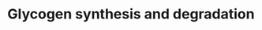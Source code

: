 ---
annotations:
- id: PW:0000533
  parent: classic metabolic pathway
  type: Pathway Ontology
  value: glycogen metabolic pathway
- id: PW:0000534
  parent: classic metabolic pathway
  type: Pathway Ontology
  value: glycogen degradation pathway
authors:
- Kdahlquist
- MaintBot
- Khanspers
- Andra
- Susan
- AlexanderPico
- HarmNijveen
- Mkutmon
- DeSl
- Jessev1993
- Fehrhart
- Egonw
- Eweitz
- Finterly
description: 'Glycogen is a very large, branched polymer of glucose residues. Within
  skeletal muscle and liver glucose is stored as glycogen. In the liver, glycogen
  synthesis and degradation are regulated to maintain blood-glucose levels as required
  to meet the needs of the organism as a whole. In contrast, in muscle, these processes
  are regulated to meet the energy needs of the muscle itself.   ''''''Glycogen synthesis''''''
  is, unlike its breakdown, endergonic. This means that glycogen synthesis requires
  the input of energy. Energy for glycogen synthesis comes from UTP, which reacts
  with glucose-1-phosphate, forming UDP-glucose, in reaction catalyzed by UDP-glucose
  pyrophosphorylase. Glycogen is synthesized from monomers of UDP-glucose by the enzyme
  glycogen synthase, which progressively lengthens the glycogen chain with (a1->4)
  bonded glucose. As glycogen synthase can only lengthen an existing chain, the protein
  glycogenin is needed to initiate the synthesis of glycogen. The glycogen-branching
  enzyme, amylo (a1->4) to (a1->6) transglycosylase, catalyzes the transfer of a terminal
  fragment of 6-7 glucose residues from a nonreducing end to the C-6 hydroxyl group
  of a glucose residue deeper into the interior of the glycogen molecule. The branching
  enzyme can act upon only a branch having at least 11 residues, and the enzyme may
  transfer to the same glucose chain or adjacent glucose chains.  ''''''Glycogen degradation''''''
  consists of three steps: (1) the release of glucose 1-phosphate from glycogen, (2)
  the remodeling of the glycogen substrate to permit further degradation, and (3)
  the conversion of glucose 1-phosphate into glucose 6-phosphate for further metabolism.  Information
  partly derived from "Biochemistry" by Stryer and [http://en.wikipedia.org/wiki/Glycogen
  Wikipedia].  Proteins on this pathway have targeted assays available via the [https://assays.cancer.gov/available_assays?wp_id=WP500
  CPTAC Assay Portal]'
last-edited: 2021-06-17
organisms:
- Homo sapiens
redirect_from:
- /index.php/Pathway:WP500
- /instance/WP500
revision: null
schema-jsonld:
- '@context': https://schema.org/
  '@id': https://wikipathways.github.io/pathways/WP500.html
  '@type': Dataset
  creator:
    '@type': Organization
    name: WikiPathways
  description: 'Glycogen is a very large, branched polymer of glucose residues. Within
    skeletal muscle and liver glucose is stored as glycogen. In the liver, glycogen
    synthesis and degradation are regulated to maintain blood-glucose levels as required
    to meet the needs of the organism as a whole. In contrast, in muscle, these processes
    are regulated to meet the energy needs of the muscle itself.   ''''''Glycogen
    synthesis'''''' is, unlike its breakdown, endergonic. This means that glycogen
    synthesis requires the input of energy. Energy for glycogen synthesis comes from
    UTP, which reacts with glucose-1-phosphate, forming UDP-glucose, in reaction catalyzed
    by UDP-glucose pyrophosphorylase. Glycogen is synthesized from monomers of UDP-glucose
    by the enzyme glycogen synthase, which progressively lengthens the glycogen chain
    with (a1->4) bonded glucose. As glycogen synthase can only lengthen an existing
    chain, the protein glycogenin is needed to initiate the synthesis of glycogen.
    The glycogen-branching enzyme, amylo (a1->4) to (a1->6) transglycosylase, catalyzes
    the transfer of a terminal fragment of 6-7 glucose residues from a nonreducing
    end to the C-6 hydroxyl group of a glucose residue deeper into the interior of
    the glycogen molecule. The branching enzyme can act upon only a branch having
    at least 11 residues, and the enzyme may transfer to the same glucose chain or
    adjacent glucose chains.  ''''''Glycogen degradation'''''' consists of three steps:
    (1) the release of glucose 1-phosphate from glycogen, (2) the remodeling of the
    glycogen substrate to permit further degradation, and (3) the conversion of glucose
    1-phosphate into glucose 6-phosphate for further metabolism.  Information partly
    derived from "Biochemistry" by Stryer and [http://en.wikipedia.org/wiki/Glycogen
    Wikipedia].  Proteins on this pathway have targeted assays available via the [https://assays.cancer.gov/available_assays?wp_id=WP500
    CPTAC Assay Portal]'
  keywords:
  - AGL
  - CALM1
  - CALM2
  - CALM3
  - D-Glucose
  - GBE1
  - GSK3A
  - GSK3B
  - GYG
  - GYG2
  - GYS1
  - GYS2
  - Glucose 1-phosphate
  - Glucose-1-phosphate
  - Glucose-6-phosphate (2-)
  - Glycogen
  - Glycogen (n+1)
  - Glycolysis
  - Hexokinase-1 (Brain)
  - Hexokinase-2 (muscle)
  - 'Hexokinase-3 '
  - PGM1
  - PHKA1
  - PHKA2
  - PHKB
  - PHKG1
  - PHKG2
  - PPP2CA
  - PPP2CB
  - PPP2R1A
  - PPP2R1B
  - PPP2R2A
  - PPP2R2B
  - PPP2R2C
  - PPP2R3A
  - PPP2R3B
  - PPP2R4
  - PPP2R5A
  - PPP2R5B
  - PPP2R5C
  - PPP2R5D
  - PPP2R5E
  - PYG
  - PYG, brain form
  - PYG, liver form
  - PYG, muscle form
  - PYGB
  - PYGL
  - PYGM
  - Putative hexokinase HKDC1
  - UDP-glucose
  - UGP2
  - cAMP
  - hexokinase
  license: CC0
  name: Glycogen synthesis and degradation
seo: CreativeWork
title: Glycogen synthesis and degradation
wpid: WP500
---